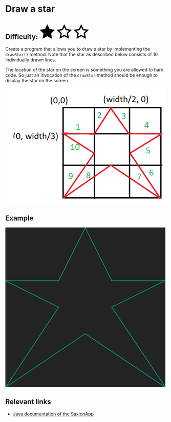 # Draw a star
## Difficulty: ![Filled](../resources/star-filled.svg) ![Outlined](../resources/star-outlined.svg) ![Outlined](../resources/star-outlined.svg) 

Create a program that allows you to draw a star by implementing the `drawStar()` method. Note that the star as described below consists of 10 individually drawn lines.

The location of the star on the screen is something you are allowed to hard code. So just an invocation of the `drawStar` method should be enough to display the star on the screen.

![Example](star-idea.png) 

## Example
![Example](sample_output.png)

## Relevant links
* [Java documentation of the SaxionApp](https://saxionapp.hboictlab.nl/nl/saxion/app/SaxionApp.html)
